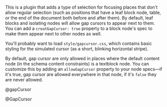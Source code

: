 This is a plugin that adds a type of selection for focusing places
that don't allow regular selection (such as positions that have a leaf
block node, table, or the end of the document both before and after
them). By default, leaf blocks and isolating nodes will allow gap
cursors to appear next to them. You can add a `creatGapCursor: true`
property to a block node's spec to make them appear next to other
nodes as well.

You'll probably want to load `style/gapcursor.css`, which contains
basic styling for the simulated cursor (as a short, blinking
horizontal stripe).

By default, gap cursor are only allowed in places where the default
content node (in the schema content constraints) is a textblock node.
You can customize this by adding an `allowGapCursor` property to your
node specs—if it's true, gap cursor are allowed everywhere in that
node, if it's `false` they are never allowed.

@gapCursor

@GapCursor
